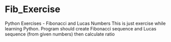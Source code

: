 # Fib_Exercise
Python Exercises - Fibonacci and Lucas Numbers
This is just exercise while learning Python.
Program should create Fibonacci sequence and Lucas sequence (from given numbers) then calculate ratio
